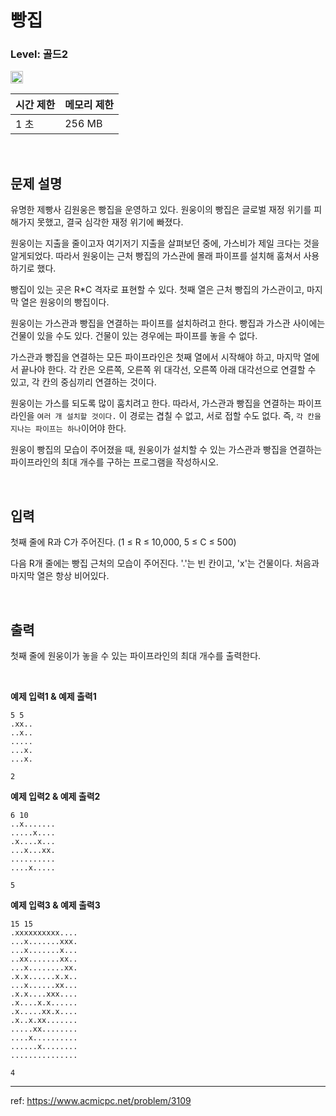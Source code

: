 # 빵집

### Level: 골드2

<img src="https://d2gd6pc034wcta.cloudfront.net/tier/14.svg" style="width: 20px" />

<br>

| 시간 제한 | 메모리 제한 |
| -------- | ---------- |
| 1 초 | 256 MB |

<br>

## 문제 설명

유명한 제빵사 김원웅은 빵집을 운영하고 있다. 원웅이의 빵집은 글로벌 재정 위기를 피해가지 못했고, 결국 심각한 재정 위기에 빠졌다.

원웅이는 지출을 줄이고자 여기저기 지출을 살펴보던 중에, 가스비가 제일 크다는 것을 알게되었다. 따라서 원웅이는 근처 빵집의 가스관에 몰래 파이프를 설치해 훔쳐서 사용하기로 했다.

빵집이 있는 곳은 R*C 격자로 표현할 수 있다. 첫째 열은 근처 빵집의 가스관이고, 마지막 열은 원웅이의 빵집이다.

원웅이는 가스관과 빵집을 연결하는 파이프를 설치하려고 한다. 빵집과 가스관 사이에는 건물이 있을 수도 있다. 건물이 있는 경우에는 파이프를 놓을 수 없다.

가스관과 빵집을 연결하는 모든 파이프라인은 첫째 열에서 시작해야 하고, 마지막 열에서 끝나야 한다. 각 칸은 오른쪽, 오른쪽 위 대각선, 오른쪽 아래 대각선으로 연결할 수 있고, 각 칸의 중심끼리 연결하는 것이다.

원웅이는 가스를 되도록 많이 훔치려고 한다. 따라서, 가스관과 빵집을 연결하는 파이프라인을 `여러 개 설치할 것이다.` 이 경로는 겹칠 수 없고, 서로 접할 수도 없다. 즉, `각 칸을 지나는 파이프는 하나`이어야 한다.

원웅이 빵집의 모습이 주어졌을 때, 원웅이가 설치할 수 있는 가스관과 빵집을 연결하는 파이프라인의 최대 개수를 구하는 프로그램을 작성하시오.

<br>

## 입력

첫째 줄에 R과 C가 주어진다. (1 ≤ R ≤ 10,000, 5 ≤ C ≤ 500)

다음 R개 줄에는 빵집 근처의 모습이 주어진다. '.'는 빈 칸이고, 'x'는 건물이다. 처음과 마지막 열은 항상 비어있다.

<br>

## 출력

첫째 줄에 원웅이가 놓을 수 있는 파이프라인의 최대 개수를 출력한다.

<br>

**예제 입력1 & 예제 출력1**

```
5 5
.xx..
..x..
.....
...x.
...x.

```

```
2

```

**예제 입력2 & 예제 출력2**

```
6 10
..x.......
.....x....
.x....x...
...x...xx.
..........
....x.....

```

```
5

```

**예제 입력3 & 예제 출력3**

```
15 15
.xxxxxxxxxx....
...x.......xxx.
...x.......x...
..xx.......xx..
...x........xx.
.x.x......x.x..
...x......xx...
.x.x....xxx....
.x....x.x......
.x.....xx.x....
.x..x.xx.......
.....xx........
....x..........
......x........
...............

```

```
4

```

---

ref: https://www.acmicpc.net/problem/3109